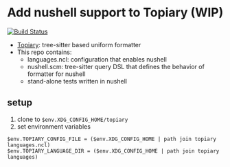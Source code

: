 # Add nushell support to Topiary (WIP)
[![Build Status](https://img.shields.io/github/actions/workflow/status/blindfs/topiary-nushell/ci.yml?branch=main)](https://github.com/blindfs/topiary-nushell/actions)

* [Topiary](https://github.com/tweag/topiary): tree-sitter based uniform formatter
* This repo contains:
  - languages.ncl: configuration that enables nushell
  - nushell.scm: tree-sitter query DSL that defines the behavior of formatter for nushell
  - stand-alone tests written in nushell

## setup

1. clone to `$env.XDG_CONFIG_HOME/topiary`
2. set environment variables
```nu
$env.TOPIARY_CONFIG_FILE = ($env.XDG_CONFIG_HOME | path join topiary languages.ncl)
$env.TOPIARY_LANGUAGE_DIR = ($env.XDG_CONFIG_HOME | path join topiary languages)
```
